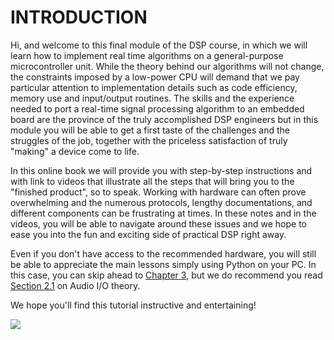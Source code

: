 # INTRODUCTION

Hi, and welcome to this final module of the DSP course, in which we will learn how to implement real time algorithms on a general-purpose microcontroller unit. While the theory behind our algorithms will not change, the constraints imposed by a low-power CPU will demand that we pay particular attention to implementation details such as code efficiency, memory use and input/output routines. The skills and the experience needed to port a real-time signal processing algorithm to an embedded board are the province of the truly accomplished DSP engineers but in this module you will be able to get a first taste of the challenges and the struggles of the job, together with the priceless satisfaction of truly "making" a device come to life. 


In this online book we will provide you with step-by-step instructions and with link to videos that illustrate all the steps that will bring you to the "finished product", so to speak. Working with hardware can often prove overwhelming and the numerous protocols, lengthy documentations, and different components can be frustrating at times. In these notes and in the videos, you will be able to navigate around these issues and we hope to ease you into the fun and exciting side of practical DSP right away.
 

Even if you don't have access to the recommended hardware, you will still be able to appreciate the main lessons simply using Python on your PC. In this case, you can skip ahead to [Chapter 3](alien-voice/), but we do recommend you read [Section 2.1](passthrough/audio-io/) on Audio I/O theory.

We hope you'll find this tutorial instructive and entertaining!

![](.gitbook/assets/intro.jpg)

